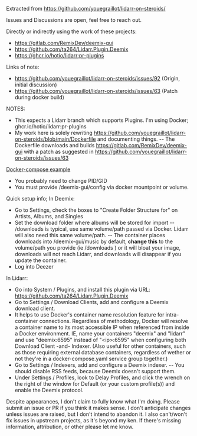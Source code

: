 Extracted from https://github.com/youegraillot/lidarr-on-steroids/

Issues and Discussions are open, feel free to reach out.

Directly or indirectly using the work of these projects:
- https://gitlab.com/RemixDev/deemix-gui
- https://github.com/ta264/Lidarr.Plugin.Deemix
- https://ghcr.io/hotio/lidarr:pr-plugins

Links of note:
- https://github.com/youegraillot/lidarr-on-steroids/issues/92 (Origin, initial discussion)
- https://github.com/youegraillot/lidarr-on-steroids/issues/63 (Patch during docker build)

NOTES: 
- This expects a Lidarr branch which supports Plugins. I'm using Docker; ghcr.io/hotio/lidarr:pr-plugins
- My work here is solely rewriting https://github.com/youegraillot/lidarr-on-steroids/blob/main/Dockerfile and documenting things.
-- The Dockerfile downloads and builds https://gitlab.com/RemixDev/deemix-gui with a patch as suggested in https://github.com/youegraillot/lidarr-on-steroids/issues/63

[Docker-compose example](https://github.com/codefaux/deemix-for-lidarr/blob/main/docker-compose.yaml)
- You probably need to change PID/GID
- You must provide /deemix-gui/config via docker mountpoint or volume.

Quick setup info;
In Deemix:
- Go to Settings, check the boxes to "Create Folder Structure for" on Artists, Albums, and Singles
- Set the download folder where albums will be stored for import -- /downloads is typical, use same volume/path passed via Docker. Lidarr will also need this same volume/path.
-- The container places downloads into /deemix-gui/music by default, **change this** to the volume/path you provide (ie /downloads ) or it will bloat your image, downloads will not reach Lidarr, and downloads will disappear if you update the container.
- Log into Deezer

In Lidarr:
- Go into System / Plugins, and install this plugin via URL: https://github.com/ta264/Lidarr.Plugin.Deemix
- Go to Settings / Download Clients, add and configure a Deemix download client.
- It helps to use Docker's container name resolution feature for intra-container connections. Regardless of methodology, Docker will resolve a container name to its most accessible IP when referenced from inside a Docker environment. IE, name your containers "deemix" and "lidarr" and use "deemix:6595" instead of "\<ip\>:6595" when configuring both Download Client -and- Indexer. (Also useful for other containers, such as those requiring external database containers, regardless of wether or not they're in a docker-compose.yaml service group together.)
- Go to Settings / Indexers, add and configure a Deemix indexer.
-- You should disable RSS feeds, because Deemix doesn't support them.
- Under Settings / Profiles, look to Delay Profiles, and click the wrench on the right of the window for Default (or your custom profile(s)) and enable the Deemix protocol.

Despite appearances, I don't claim to fully know what I'm doing. Please submit an issue or PR if you think it makes sense. I don't anticipate changes unless issues are raised, but I don't intend to abandon it. I also can't/won't fix issues in upstream projects, as it's beyond my ken. If there's missing information, attribution, or other please let me know.
